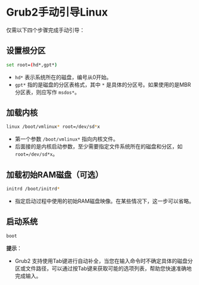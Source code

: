 # Grub2手动引导Linux

仅需以下四个步骤完成手动引导：

## **设置根分区**

```bash
set root=(hd*,gpt*)
```

   - `hd*` 表示系统所在的磁盘，编号从0开始。
   - `gpt*` 指的是磁盘的分区表格式，其中 `*` 是具体的分区号。如果使用的是MBR分区表，则应写作 `msdos*`。

## **加载内核**

```bash
linux /boot/vmlinux* root=/dev/sd*x
```
- 第一个参数 `/boot/vmlinux*` 指向内核文件。
- 后面接的是内核启动参数，至少需要指定文件系统所在的磁盘和分区，如 `root=/dev/sd*x`。

## **加载初始RAM磁盘（可选）**

```bash
initrd /boot/initrd*
```
- 指定启动过程中使用的初始RAM磁盘映像。在某些情况下，这一步可以省略。

## **启动系统**

```bash
boot
```

**提示**：
- Grub2 支持使用Tab键进行自动补全，当您在输入命令时不确定具体的磁盘分区或文件路径，可以通过按Tab键来获取可能的选项列表，帮助您快速准确地完成输入。
